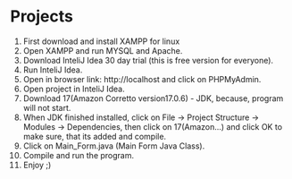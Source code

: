# Projects

1. First download and install XAMPP for linux
2. Open XAMPP and run MYSQL and Apache.
3. Download InteliJ Idea 30 day trial (this is free version for everyone).
4. Run InteliJ Idea.
5. Open in browser link: http://localhost and click on PHPMyAdmin.
6. Open project in InteliJ Idea.
7. Download 17(Amazon Corretto version17.0.6) - JDK, because, program will not start.
8. When JDK finished installed, click on File -> Project Structure -> Modules -> Dependencies, then click on 17(Amazon...) and click OK to make sure, that its added and compile.
9. Click on Main_Form.java (Main Form Java Class).
10. Compile and run the program.
11. Enjoy ;)
